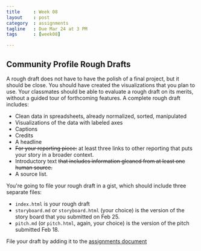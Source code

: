 ```yaml
---
title     : Week 08
layout    : post
category  : assignments
tagline   : Due Mar 24 at 3 PM
tags      : [week08]

---
```


## Community Profile Rough Drafts

A rough draft does not have to have the polish of a final project, but it should be close. You should have created the visualizations that you plan to use. Your classmates should be able to evaluate a rough draft on its merits, without a guided tour of forthcoming features. A complete rough draft includes:

+ Clean data in spreadsheets, already normalized, sorted, manipulated
+ Visualizations of the data with labeled axes
+ Captions
+ Credits
+ A headline
+ ~~For your reporting piece:~~ at least three links to other reporting that puts your story in a broader context.
+ Introductory text ~~that includes information gleaned from at least one human source.~~
+ A source list. 

You're going to file your rough draft in a gist, which should include three separate files:

+ `index.html` is your rough draft
+ `storyboard.md` or `storyboard.html` (your choice) is the version of the story board that you submitted on Feb 25.
+ `pitch.md` (or `pitch.html`, again, your choice) is the version of the pitch submitted Feb 18. 

File your draft by adding it to the [assignments document](https://docs.google.com/a/journalism.cuny.edu/document/d/1kUg2EfTBZsK0HG5TAenIa68_d9B6Od6uO6B_BRch0SE/edit?usp=sharing)
